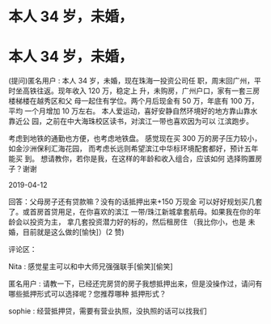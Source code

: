 # 本人 34 岁，未婚，

# 本人 34 岁，未婚，

(提问)匿名用户 : 本人 34 岁，未婚，现在珠海一投资公司任 职，周末回广州，平时坐高铁往返。现年收入 120 万，稳定上 升，未购房，广州户口，家有一套三房楼梯楼在越秀区和父 母一起住有学位。两个月后现金有 50 万，年底有 100 万，平均 一个月增加 10 万左右。 本人爱运动，喜好安静自然环境好的地方靠山靠水靠近公 园，之前在中大海珠校区读书，对滨江一带也喜欢因为可以 江滨跑步。

考虑到地铁的通勤也方便，也考虑地铁盘。 感觉现在买 300 万的房子压力较小，如金沙洲保利汇海花园， 而考虑长远则希望滨江中华标环境配套都好，预计五年能买 到。 想请教你，若你是我，在这样的年龄和收入组合，应该如何 选择购置房子？谢谢

2019-04-12

回答：父母房子还有贷款嘛？没有的话抵押出来+150 万现金 可以好好规划买几套了。或首房首贷用足，在你喜欢的滨江 一带/珠江新城拿套航母。如果我在你的年龄会以投资为主， 拿几套投资潜力好的标的，然后租房住 （我比你小，也是 未婚，目前就是这么做的[愉快]）(2 赞)

评论区：

Nita : 感觉星主可以和中大师兄强强联手[偷笑][偷笑]

匿名用户 : 请教一下，已经还完房贷的房子我想抵押出来，但是没操作过，请问有哪些抵押形式可以选择呢？您推荐哪种 抵押形式？

sophie : 经营抵押贷，需要有营业执照，没执照的话可以找我们
